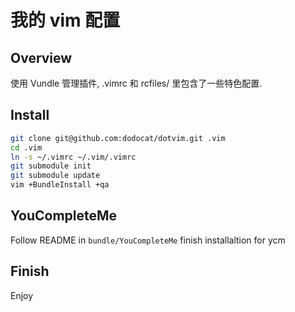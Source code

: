 # 我的 vim 配置

## Overview
使用 Vundle 管理插件, .vimrc 和 rcfiles/ 里包含了一些特色配置.

## Install

``` bash
git clone git@github.com:dodocat/dotvim.git .vim
cd .vim
ln -s ~/.vimrc ~/.vim/.vimrc
git submodule init
git submodule update
vim +BundleInstall +qa
```
## YouCompleteMe
Follow README in `bundle/YouCompleteMe` finish installaltion for ycm

## Finish

Enjoy

